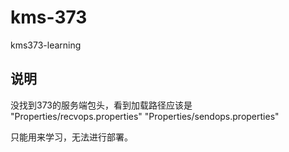 # kms-373
kms373-learning


## 说明
没找到373的服务端包头，看到加载路径应该是
"Properties/recvops.properties"
"Properties/sendops.properties"

只能用来学习，无法进行部署。